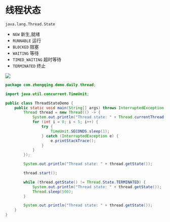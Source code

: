 # 线程状态

`java.lang.Thread.State`

- `NEW` 新生,就绪
- `RUNNABLE` 运行
- `BLOCKED` 阻塞
- `WAITING` 等待
- `TIMED_WAITING` 超时等待
- `TERMINATED` 终止

![](images/thread-state.png)

```java
package com.zhengqing.demo.daily.thread;

import java.util.concurrent.TimeUnit;

public class ThreadStateDemo {
    public static void main(String[] args) throws InterruptedException {
        Thread thread = new Thread(() -> {
            System.out.println("Thread state: " + Thread.currentThread().getState());
            for (int i = 0; i < 5; i++) {
                try {
                    TimeUnit.SECONDS.sleep(1);
                } catch (InterruptedException e) {
                    e.printStackTrace();
                }
            }
        });

        System.out.println("Thread state: " + thread.getState());

        thread.start();

        while (thread.getState() != Thread.State.TERMINATED) {
            System.out.println("Thread state: " + thread.getState());
            Thread.sleep(500);
        }

        System.out.println("Thread state: " + thread.getState());
    }
}
```